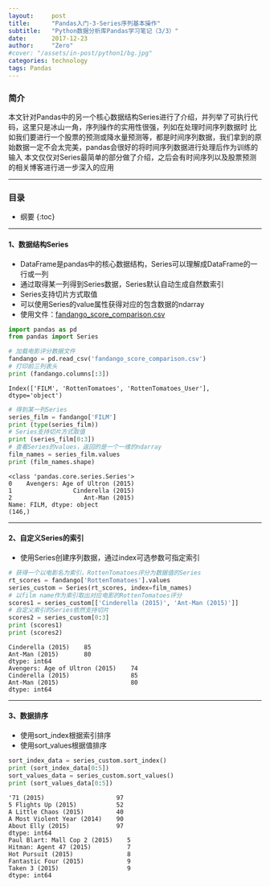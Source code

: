 ```yaml
---
layout:     post
title:      "Pandas入门-3-Series序列基本操作"
subtitle:   "Python数据分析库Pandas学习笔记（3/3）"
date:       2017-12-23
author:     "Zero"
#cover: "/assets/in-post/python1/bg.jpg"
categories: technology
tags: Pandas
---
```



### 简介

本文针对Pandas中的另一个核心数据结构Series进行了介绍，并列举了可执行代码，这里只是冰山一角，序列操作的实用性很强，列如在处理时间序列数据时
比如我们要进行一个股票的预测或降水量预测等，都是时间序列数据，我们拿到的原始数据一定不会太完美，pandas会很好的将时间序列数据进行处理后作为训练的输入
本文仅仅对Series最简单的部分做了介绍，之后会有时间序列以及股票预测的相关博客进行进一步深入的应用

---

### 目录

* 纲要
{:toc}

---

#### 1、数据结构Series

- DataFrame是pandas中的核心数据结构，Series可以理解成DataFrame的一行或一列
- 通过取得某一列得到Series数据，Series默认自动生成自然数索引
- Series支持切片方式取值
- 可以使用Series的value属性获得对应的包含数据的ndarray
- 使用文件：[fandango_score_comparison.csv](/assets/in-post/pandas3/fandango_score_comparison.csv)

```python
import pandas as pd
from pandas import Series

# 加载电影评分数据文件
fandango = pd.read_csv('fandango_score_comparison.csv')
# 打印前三列表头
print (fandango.columns[:3])
```

    Index(['FILM', 'RottenTomatoes', 'RottenTomatoes_User'], dtype='object')



```python
# 得到某一列Series
series_film = fandango['FILM']
print (type(series_film))
# Series支持切片方式取值
print (series_film[0:3])
# 查看Series的values，返回的是一个一维的ndarray
film_names = series_film.values
print (film_names.shape)
```

    <class 'pandas.core.series.Series'>
    0    Avengers: Age of Ultron (2015)
    1                 Cinderella (2015)
    2                    Ant-Man (2015)
    Name: FILM, dtype: object
    (146,)

---

#### 2、自定义Series的索引

- 使用Series创建序列数据，通过index可选参数可指定索引


```python
# 获得一个以电影名为索引，RottenTomatoes评分为数据值的Series
rt_scores = fandango['RottenTomatoes'].values
series_custom = Series(rt_scores, index=film_names)
# 以film name作为索引取出对应电影的RottenTomatoes评分
scores1 = series_custom[['Cinderella (2015)', 'Ant-Man (2015)']]
# 自定义索引的Series依然支持切片
scores2 = series_custom[0:3]
print (scores1)
print (scores2)
```

    Cinderella (2015)    85
    Ant-Man (2015)       80
    dtype: int64
    Avengers: Age of Ultron (2015)    74
    Cinderella (2015)                 85
    Ant-Man (2015)                    80
    dtype: int64

---

#### 3、数据排序

- 使用sort_index根据索引排序
- 使用sort_values根据值排序


```python
sort_index_data = series_custom.sort_index()
print (sort_index_data[0:5])
sort_values_data = series_custom.sort_values()
print (sort_values_data[0:5])
```

    '71 (2015)                    97
    5 Flights Up (2015)           52
    A Little Chaos (2015)         40
    A Most Violent Year (2014)    90
    About Elly (2015)             97
    dtype: int64
    Paul Blart: Mall Cop 2 (2015)    5
    Hitman: Agent 47 (2015)          7
    Hot Pursuit (2015)               8
    Fantastic Four (2015)            9
    Taken 3 (2015)                   9
    dtype: int64
